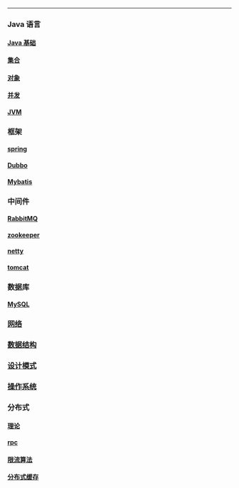 
---

### Java 语言

#### [Java 基础](./dir/java/Java基础.md)
#### [集合](./dir/java/集合.md)
#### [对象](./dir/java/对象.md)
#### [并发](./dir/java/并发.md)
#### [JVM](./dir/java/jvm.md)

### 框架

#### [spring](./dir/框架/spring.md)
#### [Dubbo](./dir/框架/Dubbo.md)
#### [Mybatis](./dir/框架/mybatis.md)

### 中间件

#### [RabbitMQ](./dir/middleware/rabbitmq.md)
#### [zookeeper](./dir/middleware/zk.md)
#### [netty](./dir/middleware/netty.md)
#### [tomcat](./dir/middleware/tomcat.md)

### 数据库

#### [MySQL](./dir/db/MySQL.md)

### [网络](./dir/网络.md)

### [数据结构](./dir/data_structure.md)

### [设计模式](./dir/design/设计模式.md)

### [操作系统](./dir/os/Linux.md)

### 分布式

#### [理论](./dir/分布式/分布式理论.md)
#### [rpc](./dir/分布式/rpc.md)
#### [限流算法](./dir/分布式/限流算法.md)
#### [分布式缓存](./dir/分布式/分布式缓存.md)